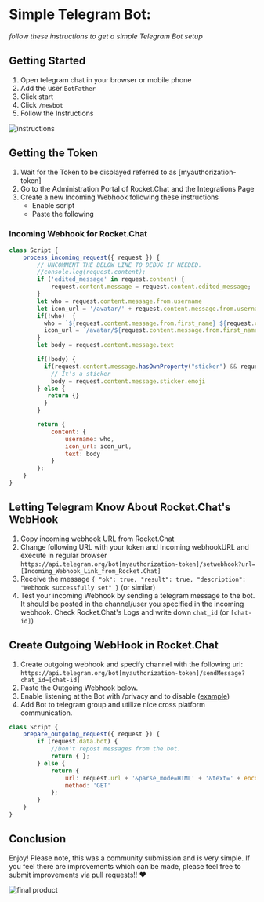 # Simple Telegram Bot:

_follow these instructions to get a simple Telegram Bot setup_

## Getting Started

1. Open telegram chat in your browser or mobile phone
2. Add the user `BotFather`
3. Click start
4. Click `/newbot`
5. Follow the Instructions

![instructions](http://i.imgur.com/8y9SG49.jpg?1)

## Getting the Token

1. Wait for the Token to be displayed referred to as [myauthorization-token]
2. Go to the Administration Portal of Rocket.Chat and the Integrations Page
3. Create a new Incoming Webhook following these instructions
    - Enable script
    - Paste the following

### Incoming Webhook for Rocket.Chat

```javascript
class Script {
    process_incoming_request({ request }) {
        // UNCOMMENT THE BELOW LINE TO DEBUG IF NEEDED.
        //console.log(request.content);
        if ('edited_message' in request.content) {
            request.content.message = request.content.edited_message;
        }
        let who = request.content.message.from.username
        let icon_url = '/avatar/' + request.content.message.from.username + '.jpg'
        if(!who)  {
          who = `${request.content.message.from.first_name} ${request.content.message.from.last_name}`
          icon_url = `/avatar/${request.content.message.from.first_name}.jpg`
        }
        let body = request.content.message.text

        if(!body) {
          if(request.content.message.hasOwnProperty("sticker") && request.content.message.sticker.emoji) {
            // It's a sticker
            body = request.content.message.sticker.emoji
        } else {
           return {}
          }
        }

        return {
            content: {
                username: who,
                icon_url: icon_url,
                text: body
            }
        };
    }
}
```

## Letting Telegram Know About Rocket.Chat's WebHook

1. Copy incoming webhook URL from Rocket.Chat
2. Change following URL with your token and Incoming webhookURL and execute in regular browser `https://api.telegram.org/bot[myauthorization-token]/setwebhook?url=[Incoming_Webhook_Link_from_Rocket.Chat]`
3. Receive the message `{ "ok": true, "result": true, "description": "Webhook successfully set" }` (or similar)
4. Test your incoming Webhook by sending a telegram message to the bot. It should be posted in the channel/user you specified in the incoming webhook. Check Rocket.Chat's Logs and write down `chat_id` (or `[chat-id]`)

## Create Outgoing WebHook in Rocket.Chat

1. Create outgoing webhook and specify channel with the following url: `https://api.telegram.org/bot[myauthorization-token]/sendMessage?chat_id=[chat-id]`
2. Paste the Outgoing Webhook below.
3. Enable listening at the Bot with /privacy and to disable ([example](http://i.imgur.com/xSjdAAy.jpg?1))
4. Add Bot to telegram group and utilize nice cross platform communication.

```javascript
class Script {
    prepare_outgoing_request({ request }) {
        if (request.data.bot) {
            //Don't repost messages from the bot.
            return { };
        } else {
            return {
                url: request.url + '&parse_mode=HTML' + '&text=' + encodeURIComponent('<b>' + request.data.user_name+ '</b>: ' + request.data.text),
                method: 'GET'
            };
        }
    }
}
```

## Conclusion

Enjoy! Please note, this was a community submission and is very simple. If you feel there are improvements which can be made, please feel free to submit improvements via pull requests!! :heart:

![final product](http://i.imgur.com/LqpqUC8.jpg?1)
